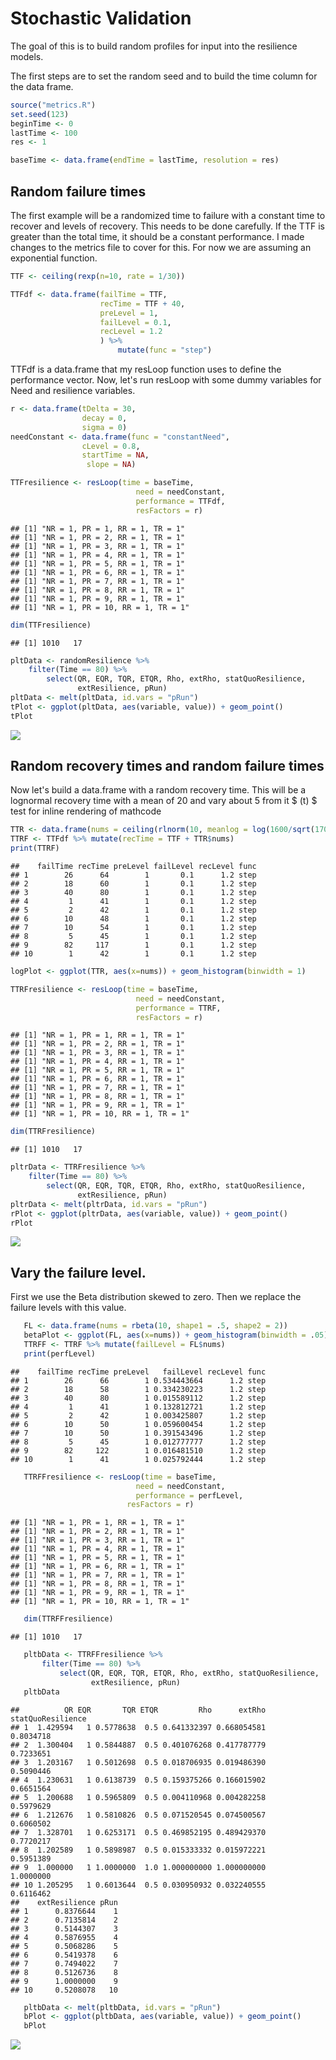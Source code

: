 Stochastic Validation
=====================

The goal of this is to build random profiles for input into the resilience models.

The first steps are to set the random seed and to build the time column for the data frame.

``` r
source("metrics.R")
set.seed(123)
beginTime <- 0
lastTime <- 100
res <- 1

baseTime <- data.frame(endTime = lastTime, resolution = res)
```

Random failure times
--------------------

The first example will be a randomized time to failure with a constant time to recover and levels of recovery. This needs to be done carefully. If the TTF is greater than the total time, it should be a constant performance. I made changes to the metrics file to cover for this. For now we are assuming an exponential function.

``` r
TTF <- ceiling(rexp(n=10, rate = 1/30))

TTFdf <- data.frame(failTime = TTF,
                    recTime = TTF + 40,
                    preLevel = 1,
                    failLevel = 0.1,
                    recLevel = 1.2
                    ) %>%
                        mutate(func = "step")
```

TTFdf is a data.frame that my resLoop function uses to define the performance vector. Now, let's run resLoop with some dummy variables for Need and resilience variables.

``` r
r <- data.frame(tDelta = 30,
                decay = 0,
                sigma = 0)
needConstant <- data.frame(func = "constantNeed",
                cLevel = 0.8,
                startTime = NA,
                 slope = NA)

TTFresilience <- resLoop(time = baseTime,
                            need = needConstant,
                            performance = TTFdf,
                            resFactors = r)
```

    ## [1] "NR = 1, PR = 1, RR = 1, TR = 1"
    ## [1] "NR = 1, PR = 2, RR = 1, TR = 1"
    ## [1] "NR = 1, PR = 3, RR = 1, TR = 1"
    ## [1] "NR = 1, PR = 4, RR = 1, TR = 1"
    ## [1] "NR = 1, PR = 5, RR = 1, TR = 1"
    ## [1] "NR = 1, PR = 6, RR = 1, TR = 1"
    ## [1] "NR = 1, PR = 7, RR = 1, TR = 1"
    ## [1] "NR = 1, PR = 8, RR = 1, TR = 1"
    ## [1] "NR = 1, PR = 9, RR = 1, TR = 1"
    ## [1] "NR = 1, PR = 10, RR = 1, TR = 1"

``` r
dim(TTFresilience)
```

    ## [1] 1010   17

``` r
pltData <- randomResilience %>%
    filter(Time == 80) %>%
        select(QR, EQR, TQR, ETQR, Rho, extRho, statQuoResilience,
               extResilience, pRun)
pltData <- melt(pltData, id.vars = "pRun")
tPlot <- ggplot(pltData, aes(variable, value)) + geom_point()
tPlot
```

![](buildRandPerf_files/figure-markdown_github/unnamed-chunk-3-1.png)

Random recovery times and random failure times
----------------------------------------------

Now let's build a data.frame with a random recovery time. This will be a lognormal recovery time with a mean of 20 and vary about 5 from it $ (t) $ test for inline rendering of mathcode

``` r
TTR <- data.frame(nums = ceiling(rlnorm(10, meanlog = log(1600/sqrt(1700)), sdlog = log(1700/1600))))
TTRF <- TTFdf %>% mutate(recTime = TTF + TTR$nums)
print(TTRF)
```

    ##    failTime recTime preLevel failLevel recLevel func
    ## 1        26      64        1       0.1      1.2 step
    ## 2        18      60        1       0.1      1.2 step
    ## 3        40      80        1       0.1      1.2 step
    ## 4         1      41        1       0.1      1.2 step
    ## 5         2      42        1       0.1      1.2 step
    ## 6        10      48        1       0.1      1.2 step
    ## 7        10      54        1       0.1      1.2 step
    ## 8         5      45        1       0.1      1.2 step
    ## 9        82     117        1       0.1      1.2 step
    ## 10        1      42        1       0.1      1.2 step

``` r
logPlot <- ggplot(TTR, aes(x=nums)) + geom_histogram(binwidth = 1)

TTRFresilience <- resLoop(time = baseTime,
                            need = needConstant,
                            performance = TTRF,
                            resFactors = r)
```

    ## [1] "NR = 1, PR = 1, RR = 1, TR = 1"
    ## [1] "NR = 1, PR = 2, RR = 1, TR = 1"
    ## [1] "NR = 1, PR = 3, RR = 1, TR = 1"
    ## [1] "NR = 1, PR = 4, RR = 1, TR = 1"
    ## [1] "NR = 1, PR = 5, RR = 1, TR = 1"
    ## [1] "NR = 1, PR = 6, RR = 1, TR = 1"
    ## [1] "NR = 1, PR = 7, RR = 1, TR = 1"
    ## [1] "NR = 1, PR = 8, RR = 1, TR = 1"
    ## [1] "NR = 1, PR = 9, RR = 1, TR = 1"
    ## [1] "NR = 1, PR = 10, RR = 1, TR = 1"

``` r
dim(TTRFresilience)
```

    ## [1] 1010   17

``` r
pltrData <- TTRFresilience %>%
    filter(Time == 80) %>%
        select(QR, EQR, TQR, ETQR, Rho, extRho, statQuoResilience,
               extResilience, pRun)
pltrData <- melt(pltrData, id.vars = "pRun")
rPlot <- ggplot(pltrData, aes(variable, value)) + geom_point()
rPlot
```

![](buildRandPerf_files/figure-markdown_github/unnamed-chunk-4-1.png)

Vary the failure level.
-----------------------

First we use the Beta distribution skewed to zero. Then we replace the failure levels with this value.

``` r
   FL <- data.frame(nums = rbeta(10, shape1 = .5, shape2 = 2))
   betaPlot <- ggplot(FL, aes(x=nums)) + geom_histogram(binwidth = .05)
   TTRFF <- TTRF %>% mutate(failLevel = FL$nums)
   print(perfLevel)
```

    ##    failTime recTime preLevel   failLevel recLevel func
    ## 1        26      66        1 0.534443664      1.2 step
    ## 2        18      58        1 0.334230223      1.2 step
    ## 3        40      80        1 0.015589112      1.2 step
    ## 4         1      41        1 0.132812721      1.2 step
    ## 5         2      42        1 0.003425807      1.2 step
    ## 6        10      50        1 0.059600454      1.2 step
    ## 7        10      50        1 0.391543496      1.2 step
    ## 8         5      45        1 0.012777777      1.2 step
    ## 9        82     122        1 0.016481510      1.2 step
    ## 10        1      41        1 0.025792444      1.2 step

``` r
   TTRFFresilience <- resLoop(time = baseTime,
                            need = needConstant,
                            performance = perfLevel,
                          resFactors = r)
```

    ## [1] "NR = 1, PR = 1, RR = 1, TR = 1"
    ## [1] "NR = 1, PR = 2, RR = 1, TR = 1"
    ## [1] "NR = 1, PR = 3, RR = 1, TR = 1"
    ## [1] "NR = 1, PR = 4, RR = 1, TR = 1"
    ## [1] "NR = 1, PR = 5, RR = 1, TR = 1"
    ## [1] "NR = 1, PR = 6, RR = 1, TR = 1"
    ## [1] "NR = 1, PR = 7, RR = 1, TR = 1"
    ## [1] "NR = 1, PR = 8, RR = 1, TR = 1"
    ## [1] "NR = 1, PR = 9, RR = 1, TR = 1"
    ## [1] "NR = 1, PR = 10, RR = 1, TR = 1"

``` r
   dim(TTRFFresilience)
```

    ## [1] 1010   17

``` r
   pltbData <- TTRFFresilience %>%
       filter(Time == 80) %>%
           select(QR, EQR, TQR, ETQR, Rho, extRho, statQuoResilience,
                  extResilience, pRun)
   pltbData
```

    ##          QR EQR       TQR ETQR         Rho      extRho statQuoResilience
    ## 1  1.429594   1 0.5778638  0.5 0.641332397 0.668054581         0.8034718
    ## 2  1.300404   1 0.5844887  0.5 0.401076268 0.417787779         0.7233651
    ## 3  1.203167   1 0.5012698  0.5 0.018706935 0.019486390         0.5090446
    ## 4  1.230631   1 0.6138739  0.5 0.159375266 0.166015902         0.6651564
    ## 5  1.200688   1 0.5965809  0.5 0.004110968 0.004282258         0.5979629
    ## 6  1.212676   1 0.5810826  0.5 0.071520545 0.074500567         0.6060502
    ## 7  1.328701   1 0.6253171  0.5 0.469852195 0.489429370         0.7720217
    ## 8  1.202589   1 0.5898987  0.5 0.015333332 0.015972221         0.5951389
    ## 9  1.000000   1 1.0000000  1.0 1.000000000 1.000000000         1.0000000
    ## 10 1.205295   1 0.6013644  0.5 0.030950932 0.032240555         0.6116462
    ##    extResilience pRun
    ## 1      0.8376644    1
    ## 2      0.7135814    2
    ## 3      0.5144307    3
    ## 4      0.5876955    4
    ## 5      0.5068286    5
    ## 6      0.5419378    6
    ## 7      0.7494022    7
    ## 8      0.5126736    8
    ## 9      1.0000000    9
    ## 10     0.5208078   10

``` r
   pltbData <- melt(pltbData, id.vars = "pRun")
   bPlot <- ggplot(pltbData, aes(variable, value)) + geom_point()
   bPlot
```

![](buildRandPerf_files/figure-markdown_github/unnamed-chunk-5-1.png)
